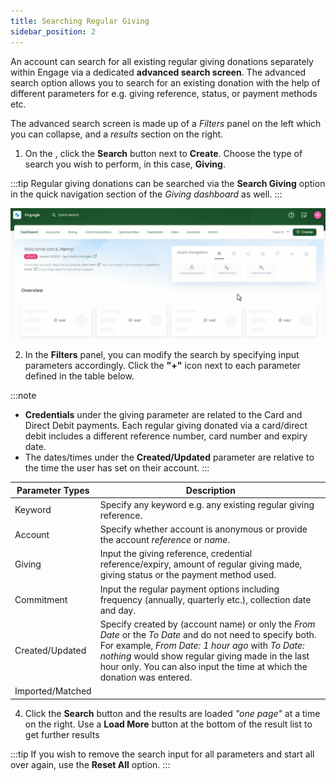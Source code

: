 ```yaml
---
title: Searching Regular Giving
sidebar_position: 2
---
```


An account can search for all existing regular giving donations separately within Engage via a dedicated **advanced search screen**. The advanced search option allows you to search for an existing donation with the help of different parameters for e.g. giving reference, status, or payment methods etc.   

The advanced search screen is made up of a *Filters* panel on the left which you can collapse, and a *results* section on the right.

1. On the <K2Link route="dashboard" text="Engage dashboard" isEngage />, click the **Search** button next to **Create**. Choose the type of search you wish to perform, in this case, **Giving**.

:::tip
Regular giving donations can be searched via the **Search Giving** option in the quick navigation section of the *Giving dashboard* as well. 
:::

![Search Advanced Gif](./search-advanced-gif.gif)

2. In the **Filters** panel, you can modify the search by specifying input parameters accordingly. Click the **"+"** icon next to each parameter defined in the table below.

:::note
- **Credentials** under the giving parameter are related to the Card and Direct Debit payments. Each regular giving donated via a card/direct debit includes a different reference number, card number and expiry date. 
- The dates/times under the **Created/Updated** parameter are relative to the time the user has set on their account.
:::

| Parameter Types | Description |
| --------------- | ----------- |
| Keyword | Specify any keyword e.g. any existing regular giving reference. |
| Account | Specify whether account is anonymous or provide the account *reference* or *name*. |
| Giving | Input the giving reference, credential reference/expiry, amount of regular giving made, giving status or the payment method used. |
| Commitment | Input the regular payment options including frequency (annually, quarterly etc.), collection date and day. |
| Created/Updated | Specify created by (account name) or only the *From Date* or the *To Date* and do not need to specify both. For example, *From Date: 1 hour ago* with *To Date: nothing* would show regular giving made in the last hour only. You can also input the time at which the donation was entered. |
| Imported/Matched |  |

4. Click the **Search** button and the results are loaded *"one page"* at a time on the right. Use a **Load More** button at the bottom of the result list to get further results

:::tip
If you wish to remove the search input for all parameters and start all over again, use the **Reset All** option. 
:::